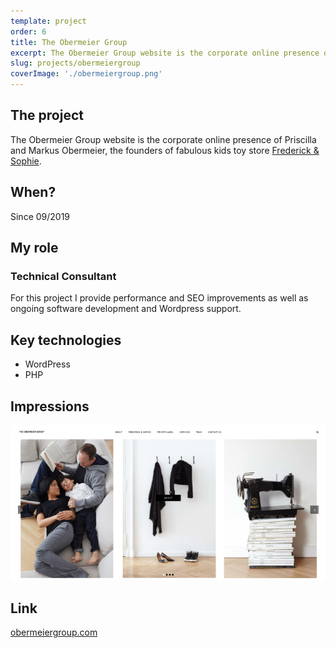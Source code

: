 ```yaml
---
template: project
order: 6
title: The Obermeier Group
excerpt: The Obermeier Group website is the corporate online presence of Priscilla and Markus Obermeier, the founders of fabulous kids toy store Frederick & Sophie.
slug: projects/obermeiergroup
coverImage: './obermeiergroup.png'
---
```

## The project

The Obermeier Group website is the corporate online presence of Priscilla and Markus Obermeier, the founders of fabulous kids toy store [Frederick & Sophie](/projects/frederickandsophie).

## When?

Since 09/2019

## My role

### Technical Consultant

For this project I provide performance and SEO improvements as well as ongoing software development and Wordpress support.

## Key technologies

* WordPress
* PHP

## Impressions

![The Obermeier Group website screenshot](obermeiergroup.png "The Obermeier Group website screenshot")

## Link

[obermeiergroup.com](https://obermeiergroup.com/)